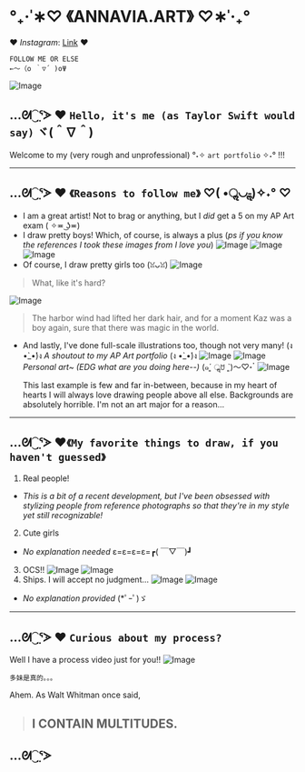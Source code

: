 # **°₊·ˈ∗♡ 《ANNAVIA.ART》 ♡∗ˈ‧₊°**

♥️ *Instagram*: [Link](https://www.instagram.com/annavia.art/) ♥
```
FOLLOW ME OR ELSE 
←～（o ｀▽´ )oΨ
```
![Image](https://cdn.discordapp.com/attachments/783745953680326656/1093321228149854320/IMG_3556.jpg)

## …ᘛ⁐̤ᕐᐷ ♥️ `Hello, it's me (as Taylor Swift would say)` ヾ(＾∇＾) 
Welcome to my (very rough and unprofessional) °˖✧ `art portfolio` ✧˖° !!!

---
## …ᘛ⁐̤ᕐᐷ ♥️ `《Reasons to follow me》` ♡( •ॢ◡-ॢ)✧˖° ♡ 
* I am a great artist! Not to brag or anything, but I *did* get a 5 on my AP Art exam ( ✧≖ ͜ʖ≖)
* I draw pretty boys! Which, of course, is always a plus (*ps if you know the references I took these images from I love you*)
  ![Image](https://cdn.discordapp.com/attachments/783745953680326656/1093343147796480070/IMG_4789.png)
  ![Image](https://cdn.discordapp.com/attachments/783745953680326656/1093343658188750979/IMG_4784.jpg)
  ![Image](https://media.discordapp.net/attachments/783745953680326656/1093362445579464785/6329DCE4-D9D3-41D5-8709-D12622628F1C.jpg?width=1454&height=1232)
* Of course, I draw pretty girls too (ꈍᴗꈍ)
  ![Image](https://cdn.discordapp.com/attachments/783745953680326656/1093344276232024134/IMG_4771.jpg)
> What, like it's hard?

  ![Image](https://cdn.discordapp.com/attachments/783745953680326656/1093360560147542056/IMG_4144.jpg)
> The harbor wind had lifted her dark hair, and for a moment Kaz was a boy again, sure that there was magic in the world. 
* And lastly, I've done full-scale illustrations too, though not very many! 
    (ง •̀_•́)ง *A shoutout to my AP Art portfolio* (ง •̀_•́)ง
  ![Image](https://cdn.discordapp.com/attachments/783745953680326656/1093348713277177987/17CEBFB0-47A0-486F-8D7D-E873C9E687FB.jpg)
  ![Image](https://cdn.discordapp.com/attachments/783745953680326656/1093356637537964082/IMG_3081.JPG)
    *Personal art~ (EDG what are you doing here--)* (๑ˊ͈ ॢꇴ ˋ͈)〜♡॰ॱ
  ![Image](https://media.discordapp.net/attachments/783745953680326656/1093363837262110760/IMG_4626.JPG?width=1642&height=1232)
  
  This last example is few and far in-between, because in my heart of hearts I will always love drawing people above all else. Backgrounds are absolutely horrible. I'm not an art major for a reason... 

---
## …ᘛ⁐̤ᕐᐷ ♥️`《My favorite things to draw, if you haven't guessed》`
1. Real people! 
* *This is a bit of a recent development, but I've been obsessed with stylizing people from reference photographs so that they're in my style yet still recognizable!*
2. Cute girls 
* *No explanation needed* ε=ε=ε=ε=┏( ￣▽￣)┛
3. OCS!! 
![Image](https://media.discordapp.net/attachments/783745953680326656/1093361036284919928/IMG_4795.JPG?width=1638&height=1232)
![Image](https://media.discordapp.net/attachments/783745953680326656/1093361282897428591/D37EE1F8-5680-47D9-A089-30BCD2545145.JPG?width=1544&height=1232)
4. Ships. I will accept no judgment...
  ![Image](https://cdn.discordapp.com/attachments/783745953680326656/1093348945566109726/IMG_2839.JPG)
  ![Image](https://cdn.discordapp.com/attachments/783745953680326656/1093348347252854864/IMG_3903.jpg)
* *No explanation provided* (*ﾟｰﾟ)ゞ 
---

## …ᘛ⁐̤ᕐᐷ ♥️ `Curious about my process?`
Well I have a process video just for you!!
![Image](https://cdn.discordapp.com/attachments/783745953680326656/1093365190675935293/IMG_6107.gif)
```
多妹是真的。。。
```
Ahem.
As Walt Whitman once said, 
> ## I CONTAIN MULTITUDES.

…ᘛ⁐̤ᕐᐷ
---

